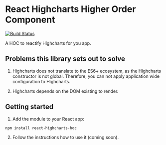 # React Highcharts Higher Order Component

[![Build Status](https://travis-ci.org/beestripes/react-highcharts-hoc.svg?branch=master&)](https://travis-ci.org/beestripes/react-highcharts-hoc)

A HOC to reactify Highcharts for you app.


## Problems this library sets out to solve

1. Highcharts does not translate to the ES6+ ecosystem, as the Highcharts constructor is not global. Therefore, you can not apply application wide configuration to Highcharts.

2. Highcharts depends on the DOM existing to render.


## Getting started

1. Add the module to your React app:

`npm install react-highcharts-hoc`


2. Follow the instructions how to use it (coming soon).

